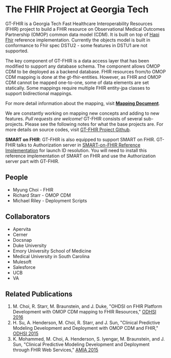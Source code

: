 # The FHIR Project at Georgia Tech

GT-FHIR is a Georgia Tech Fast Healthcare Interoperability Resources (FHIR) project to build a FHIR resource on Observational Medical Outcomes Partnership (OMOP) common data model (CDM). It is built on top of <a href="http://hapifhir.io">Hapi Fhir</a> reference implementation. Currently the objects model is built in conformance to Fhir spec DSTU2 - some features in DSTU1 are not supported.

The key component of GT-FHIR is a data access layer that has been modified to support any database schema. The component allows OMOP CDM to be deployed as a backend database. FHIR resources from/to OMOP CDM mapping is done at the gt-fhir-entities. However, as FHIR and OMOP CDM cannot be mapped one-to-one, some of data elements are set statically. Some mappings require multiple FHIR entity-jpa classes to support bidirectional mappings. 

For more detail information about the mapping, visit [**Mapping Document**](fhir_omop_mapping.md).

We are constantly working on mapping new concepts and adding to new features. *Pull requests are welcome!* GT-FHIR consists of several sub-projects. Please see the following notes for what the base projects are. For more details on source codes, visit [GT-FHIR Project Github](https://github.com/gt-health/GT-FHIR). 

**SMART on FHIR**: GT-FHIR is also equipped to support SMART on FHIR. GT-FHIR talks to Authorization server in [SMART-on-FHIR Reference Implementation](https://github.com/smart-on-fhir/installer) for launch ID resolution. You will need to install this reference implementation of SMART on FHIR and use the Authorization server part with GT-FHIR.

## People
 * Myung Choi - FHIR
 * Richard Starr - OMOP CDM
 * Michael Riley - Deployment Scripts
 
## Collaborators
 * Apervita
 * Cerner
 * Docsnap
 * Duke University
 * Emory University School of Medicine
 * Medical University in South Carolina
 * Mulesoft
 * Salesforce
 * UCB
 * VA 
 
## Related Publications
 1. M. Choi, R. Starr, M. Braunstein, and J. Duke, "OHDSI on FHIR Platform Development with OMOP CDM mapping to FHIR Resources," [ODHSI 2016](http://www.ohdsi.org/web/wiki/lib/exe/fetch.php?media=resources:ohdsionfhir_gatech.pdf)
 2. H. Su, A. Henderson, M. Choi, R. Starr, and J. Sun, "Clinical Predictive Modeling Development and Deployment with OMOP CDM and FHIR," [ODHSI 2015](http://www.ohdsi.org/web/wiki/lib/exe/fetch.php?media=resources:gt_ohdsi-abs-final.pdf)
 3. K. Mohammed, M. Choi, A. Henderson, S. Iyengar, M. Braunstein, and J. Sun, "Clinical Predictive Modeling Development and Deployment through FHIR Web Services," [AMIA 2015](https://knowledge.amia.org/59310-amia-1.2741865/t004-1.2745466/f004-1.2745467/2248709-1.2745684/2248709-1.2745685?qr=1)
